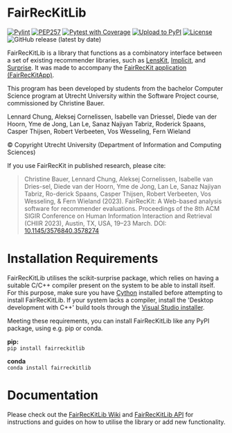 # FairRecKitLib
[![Pylint](https://github.com/FairRecKit/FairRecKitLib/actions/workflows/pylint.yml/badge.svg)](https://github.com/FairRecKit/FairRecKitLib/actions/workflows/pylint.yml)
[![PEP257](https://github.com/FairRecKit/FairRecKitLib/actions/workflows/pydocstyle.yml/badge.svg)](https://github.com/FairRecKit/FairRecKitLib/actions/workflows/pydocstyle.yml)
[![Pytest with Coverage](https://github.com/FairRecKit/FairRecKitLib/actions/workflows/pytest-coverage.yml/badge.svg)](https://github.com/FairRecKit/FairRecKitLib/actions/workflows/pytest-coverage.yml)
[![Upload to PyPI](https://github.com/FairRecKit/FairRecKitLib/actions/workflows/pypi-publish.yml/badge.svg)](https://github.com/FairRecKit/FairRecKitLib/actions/workflows/pypi-publish.yml)
[![License](https://img.shields.io/badge/License-Apache_2.0-blue.svg)](https://opensource.org/licenses/Apache-2.0)
![GitHub release (latest by date)](https://img.shields.io/github/v/release/TheMinefreak23/fairreckitlib?label=Release)

FairRecKitLib is a library that functions as a combinatory interface between a set of existing recommender libraries, such as [LensKit](https://pypi.org/project/lenskit/), [Implicit](https://pypi.org/project/implicit/), and [Surprise](https://pypi.org/project/scikit-surprise/). It was made to accompany the [FairRecKit application (FairRecKitApp)](https://github.com/FairRecKit/FairRecKitApp).

This program has been developed by students from the bachelor Computer Science program at Utrecht University within the Software Project course, commissioned by Christine Bauer.

Lennard Chung,          Aleksej Cornelissen,
Isabelle van Driessel,  Diede van der Hoorn,
Yme de Jong,            Lan Le,
Sanaz Najiyan Tabriz,   Roderick Spaans,
Casper Thijsen,         Robert Verbeeten,
Vos Wesseling,          Fern Wieland    

© Copyright Utrecht University (Department of Information and Computing Sciences)

If you use FairRecKit in published research, please cite:
> Christine Bauer, Lennard Chung, Aleksej Cornelissen, Isabelle van Dries-sel, Diede van der Hoorn, Yme de Jong, Lan Le, Sanaz Najiyan Tabriz, Ro-derick Spaans, Casper Thijsen, Robert Verbeeten, Vos Wesseling, & Fern Wieland (2023). FairRecKit: A Web-based analysis software for recommender evaluations. Proceedings of the 8th ACM SIGIR Conference on Human Information Interaction and Retrieval (CHIIR 2023), Austin, TX, USA, 19–23 March. DOI: [10.1145/3576840.3578274](https://doi.org/10.1145/3576840.3578274)

# Installation Requirements
FairRecKitLib utilises the scikit-surprise package, which relies on having a suitable C/C++ compiler present on the system to be able to install itself. For this purpose, make sure you have [Cython](https://pypi.org/project/Cython/) installed before attempting to install FairRecKitLib. If your system lacks a compiler, install the 'Desktop development with C++' build tools through the [Visual Studio installer](https://aka.ms/vs/17/release/vs_buildtools.exe).

Meeting these requirements, you can install FairRecKitLib like any PyPI package, using e.g. pip or conda.

**pip:**  
`pip install fairreckitlib`

**conda**  
`conda install fairreckitlib`

# Documentation
Please check out the [FairRecKitLib Wiki](https://github.com/FairRecKit/FairRecKitLib/wiki) and [FairRecKitLib API](https://FairRecKit.github.io/FairRecKitLib/src/fairreckitlib) for instructions and guides on how to utilise the library or add new functionality.
